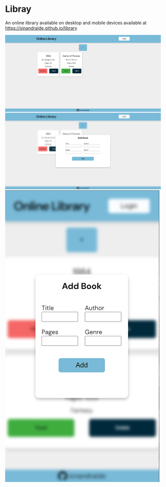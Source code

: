 # Libray

An online library available on desktop and mobile devices available at https://sinandraide.github.io/library

![Picture of online library desktop version](imgs/library-desktop.png "Online Library Desktop Version")
![Picture of online library Modal Desktop version](imgs/desktop-library-modal.png "Online Library Desktop Version Modal")
![Picture of online library](imgs/library-mobile-modal.png "Online Library Mobile Modal")
